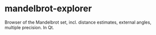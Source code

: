 # mandelbrot-explorer
Browser of the Mandelbrot set, incl. distance estimates, external angles, multiple precision. In Qt.
